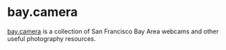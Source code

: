 # bay.camera

[bay.camera](https://bay.camera) is a collection of San Francisco Bay Area webcams and other useful photography resources.
